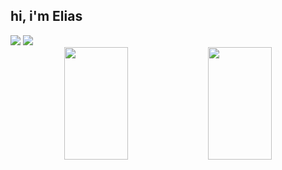 ## hi, i'm Elias

<img src="https://i.imgur.com/xE5IUZX.png">
<img src="https://i.imgur.com/AxAIvY0.png">

<div align="center">
  <img width="45%" height="180em" src="https://github-readme-stats.vercel.app/api?username=eliasnsz&&show_icons=true&theme=omni">
  <img width="45%" height="180em" src="https://github-readme-stats.vercel.app/api/top-langs/?username=eliasnsz&layout=compact&theme=omni">
</div>
  
##


